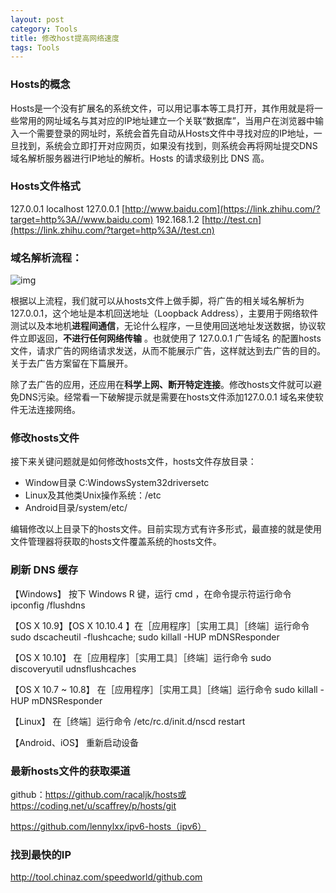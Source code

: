 ```yaml
---
layout: post
category: Tools
title: 修改host提高网络速度
tags: Tools
---
```


### **Hosts的概念**

Hosts是一个没有扩展名的系统文件，可以用记事本等工具打开，其作用就是将一些常用的网址域名与其对应的IP地址建立一个关联“数据库”，当用户在浏览器中输入一个需要登录的网址时，系统会首先自动从Hosts文件中寻找对应的IP地址，一旦找到，系统会立即打开对应网页，如果没有找到，则系统会再将网址提交DNS域名解析服务器进行IP地址的解析。Hosts 的请求级别比 DNS 高。

### **Hosts文件格式**

127.0.0.1 localhost
127.0.0.1 [http://www.baidu.com](https://link.zhihu.com/?target=http%3A//www.baidu.com)
192.168.1.2 [http://test.cn](https://link.zhihu.com/?target=http%3A//test.cn)

### **域名解析流程：**

![img](https://cdn.jsdelivr.net/gh/mafulong/mdPic@master/images/d1ea9f4f3d02f4006ea83b9dee39921b.jpeg)


根据以上流程，我们就可以从hosts文件上做手脚，将广告的相关域名解析为127.0.0.1，这个地址是本机回送地址（Loopback Address），主要用于网络软件测试以及本地机**进程间通信**，无论什么程序，一旦使用回送地址发送数据，协议软件立即返回，**不进行任何网络传输** 。也就使用了 127.0.0.1 广告域名 的配置hosts文件，请求广告的网络请求发送，从而不能展示广告，这样就达到去广告的目的。关于去广告方案留在下篇展开。

除了去广告的应用，还应用在**科学上网、断开特定连接**。修改hosts文件就可以避免DNS污染。经常看一下破解提示就是需要在hosts文件添加127.0.0.1 域名来使软件无法连接网络。

### **修改hosts文件**

接下来关键问题就是如何修改hosts文件，hosts文件存放目录：

- Window目录 C:WindowsSystem32driversetc
- Linux及其他类Unix操作系统：/etc
- Android目录/system/etc/

编辑修改以上目录下的hosts文件。目前实现方式有许多形式，最直接的就是使用文件管理器将获取的hosts文件覆盖系统的hosts文件。



### 刷新 DNS 缓存

【Windows】 按下 Windows R 键，运行 cmd ，在命令提示符运行命令 ipconfig /flushdns

【OS X 10.9】【OS X 10.10.4  】在［应用程序］［实用工具］［终端］运行命令 sudo dscacheutil -flushcache; sudo killall -HUP mDNSResponder

【OS X 10.10】 在［应用程序］［实用工具］［终端］运行命令 sudo discoveryutil udnsflushcaches

【OS X 10.7 ~ 10.8】 在［应用程序］［实用工具］［终端］运行命令 sudo killall -HUP mDNSResponder

【Linux】 在［终端］运行命令 /etc/rc.d/init.d/nscd restart

【Android、iOS】 重新启动设备



### 最新hosts文件的获取渠道

github：https://github.com/racaljk/hosts或https://coding.net/u/scaffrey/p/hosts/git

https://github.com/lennylxx/ipv6-hosts（ipv6）



### 找到最快的IP

http://tool.chinaz.com/speedworld/github.com